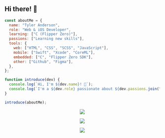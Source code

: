 ## Hi there! 👋

<!--![Header](github-header-image.png)-->

```js
const aboutMe = {
  name: "Tyler Anderson",
  role: "Web & iOS Developer",
  learning: ["C (Flipper Zero)"],
  passions: ["Learning new skills"],
  tools: {
    web: ["HTML", "CSS", "SCSS", "JavaScript"],
    mobile: ["Swift", "Xcode", "CoreML"],
    embedded: ["C", "Flipper Zero SDK"],
    other: ["Github", "Figma"],
  },
};

function introduce(dev) {
  console.log(`Hi, I'm ${dev.name}! 👋`);
  console.log(`I'm a ${dev.role} passionate about ${dev.passions.join(", ")}.`);
}

introduce(aboutMe);
```

<p align="center">
    <img src="https://github-readme-stats.vercel.app/api/top-langs/?username=TAxelAnderson&layout=compact&theme=tokyonight"/>
</p>
<p align="center">
    <img src="https://github-readme-stats.vercel.app/api?username=TAxelAnderson&rank_icon=github&show_icons=true&theme=tokyonight"/>
<!--   <img src="https://github-readme-stats.vercel.app/api?username=TAxelAnderson&show_icons=true&theme=tokyonight"/> -->
</p>
<p align="center">
    <img src="https://skillicons.dev/icons?i=apple,html,css,sass,js,py,c,swift,vscode"/>
</p>
